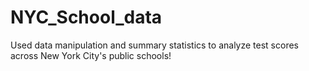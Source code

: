 # NYC_School_data
 Used data manipulation and summary statistics to analyze test scores across New York City's public schools!
